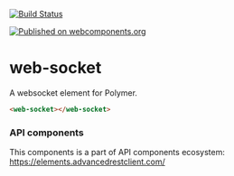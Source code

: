 [![Build Status](https://travis-ci.org/advanced-rest-client/api-url-data-model.svg?branch=stage)](https://travis-ci.org/advanced-rest-client/web-socket)

[![Published on webcomponents.org](https://img.shields.io/badge/webcomponents.org-published-blue.svg)](https://www.webcomponents.org/element/advanced-rest-client/web-socket)

# web-socket

A websocket element for Polymer.

```html
<web-socket></web-socket>
```

### API components

This components is a part of API components ecosystem: https://elements.advancedrestclient.com/

